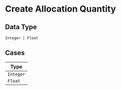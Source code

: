 
# Create Allocation Quantity

## Data Type

`Integer | Float`

## Cases

| Type |
|  --- |
| `Integer` |
| `Float` |

